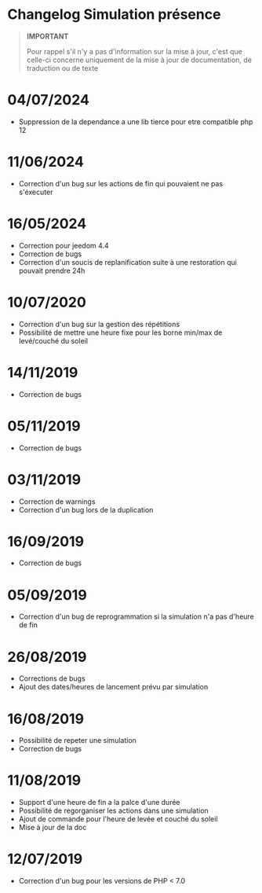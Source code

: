 # Changelog Simulation présence

>**IMPORTANT**
>
>Pour rappel s'il n'y a pas d'information sur la mise à jour, c'est que celle-ci concerne uniquement de la mise à jour de documentation, de traduction ou de texte

# 04/07/2024

- Suppression de la dependance a une lib tierce pour etre compatible php 12

# 11/06/2024

- Correction d'un bug sur les actions de fin qui pouvaient ne pas s'éxecuter

# 16/05/2024

- Correction pour jeedom 4.4
- Correction de bugs
- Correction d'un soucis de replanification suite à une restoration qui pouvait prendre 24h

# 10/07/2020

- Correction d'un bug sur la gestion des répétitions
- Possibilité de mettre une heure fixe pour les borne min/max de levé/couché du soleil

# 14/11/2019

- Correction de bugs

# 05/11/2019

- Correction de bugs

# 03/11/2019

- Correction de warnings
- Correction d'un bug lors de la duplication

# 16/09/2019

- Correction de bugs

# 05/09/2019

- Correction d'un bug de reprogrammation si la simulation n'a pas d'heure de fin

# 26/08/2019

- Corrections de bugs
- Ajout des dates/heures de lancement prévu par simulation

# 16/08/2019

- Possibilité de repeter une simulation
- Correction de bugs

# 11/08/2019

- Support d'une heure de fin a la palce d'une durée
- Possibilité de regorganiser les actions dans une simulation
- Ajout de commande pour l'heure de levée et couché du soleil
- Mise à jour de la doc

# 12/07/2019

- Correction d'un bug pour les versions de PHP < 7.0

